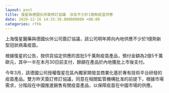 ```yaml
---
layout: post
title: 復星與德國伙伴簽修訂協議　涉及不少於1億劑疫苗供應
date: 2020-12-16 14:33:30.000000000 +08:00
categories: rthk
---
```


上海復星醫藥與德國伙伴公司簽訂協議，該公司明年將向內地供應不少於1億劑新型冠狀病毒疫苗。

根據復星的公告，按供貨協定供應的首批5千萬劑疫苗產品，預付金額為2億5千萬歐元，其中一半在本月30日前支付，餘額在產品於內地獲批上市後支付。

今年3月，該德國公司授權復星在區內獨家開發並商業化基於專有技術平台研發的疫苗產品。雙方昨天簽訂修訂協議，同意在相關監管機構批准的前提下，根據市場需求，分階段在中國推進銷售有關疫苗產品，以保障疫苗在中國市場的供應。
